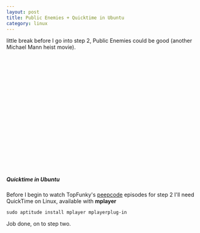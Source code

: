 ```yaml
---
layout: post
title: Public Enemies + Quicktime in Ubuntu
category: linux
---
```


little break before I go into step 2, Public Enemies could be good (another Michael Mann heist movie).

<object width="480" height="295"><param name="movie" value="http://www.youtube.com/v/-BawY4gjAdM&hl=en&fs=1"></param><param name="allowFullScreen" value="true"></param><param name="allowscriptaccess" value="always"></param><embed src="//www.youtube.com/v/-BawY4gjAdM&hl=en&fs=1" type="application/x-shockwave-flash" allowscriptaccess="always" allowfullscreen="true" width="480" height="295"></embed></object>

##### Quicktime in Ubuntu

Before I begin to watch TopFunky's [peepcode](http://peepcode.com/) episodes for step 2 I'll need QuickTime on Linux, available with **mplayer**

    sudo aptitude install mplayer mplayerplug-in

Job done, on to step two.
